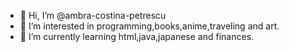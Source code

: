 - 👋 Hi, I’m @ambra-costina-petrescu
- 👀 I’m interested in programming,books,anime,traveling and art.
- 🌱 I’m currently learning html,java,japanese and finances.



